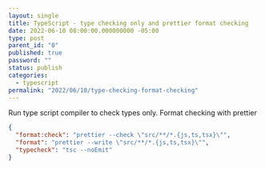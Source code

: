 ```yaml
---
layout: single
title: TypeScript - type checking only and prettier format checking
date: 2022-06-10 08:00:00.000000000 -05:00
type: post
parent_id: "0"
published: true
password: ""
status: publish
categories:
  - typescript
permalink: "2022/06/10/type-checking-format-checking"
---
```


Run type script compiler to check types only.
Format checking with prettier

```json
{
  "format:check": "prettier --check \"src/**/*.{js,ts,tsx}\"",
  "format": "prettier --write \"src/**/*.{js,ts,tsx}\"",
  "typecheck": "tsc --noEmit"
}
```
